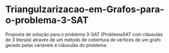 # Triangulzarizacao-em-Grafos-para-o-problema-3-SAT
Proposta de solução para o problema 3-SAT (ProblemaSAT com cláusulas de 3 literais) através de um método de cobertura de vértices de um grafo gerado pelas variáveis e cláusulas do problema.
